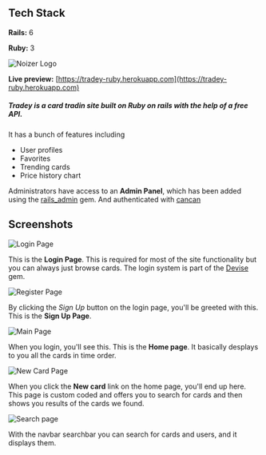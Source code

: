## Tech Stack

**Rails:** 6

**Ruby:** 3

![Noizer Logo](https://i.imgur.com/EGvfrnq.png)

**Live preview:** [https://tradey-ruby.herokuapp.com](https://tradey-ruby.herokuapp.com)

##### **Tradey** is a card tradin site built on Ruby on rails with the help of a free API.

It has a bunch of features including
- User profiles
- Favorites
- Trending cards
- Price history chart

Administrators have access to an **Admin Panel**, which has been added using the [rails_admin](https://rubygems.org/gems/rails_admin) gem. And authenticated with [cancan](https://github.com/ryanb/cancan)

## Screenshots

![Login Page](https://i.imgur.com/8P1kAzW.png)

This is the **Login Page**. This is required for most of the site functionality but you can always just browse cards. The login system is part of the [Devise](https://rubygems.org/gems/devise) gem.

![Register Page](https://i.imgur.com/P1BW0or.png)

By clicking the *Sign Up* button on the login page, you'll be greeted with this. This is the **Sign Up Page**.

![Main Page](https://i.imgur.com/FpbNTK0.png)

When you login, you'll see this. This is the **Home page**. It basically desplays to you all the cards in time order.

![New Card Page](https://i.imgur.com/WG5d2jd.png)

When you click the **New card** link on the home page, you'll end up here. This page is custom coded and offers you to search for cards and then shows you results of the cards we found.

![Search page](https://i.imgur.com/68Kv8FE.png)

With the navbar searchbar you can search for cards and users, and it displays them.

